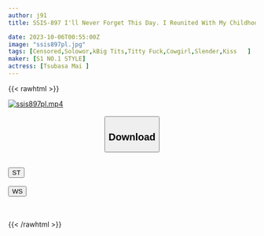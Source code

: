 ```yaml
---
author: j91
title: SSIS-897 I'll Never Forget This Day. I Reunited With My Childhood Friend Who Became A Beautiful Flight Attendant, We Went On A Date A Few Hours Before The Flight, Kissed, And Had A Lifetime Of Intense Sex That Felt Like Turbulence. Tsubasa Mai

date: 2023-10-06T00:55:00Z
image: "ssis897pl.jpg"
tags: [Censored,Solowor,kBig Tits,Titty Fuck,Cowgirl,Slender,Kiss	]
maker: [S1 NO.1 STYLE]
actress: [Tsubasa Mai ]
---
```



{{< rawhtml >}}

<div class="video" data-videoid="PjbOB4GoJOtxOg">
    <a href="javascript:;">
        <img src="https://my.j91.asia/posts/ssis897pl/ssis897pl.jpg" width="WIDTH" height="HEIGHT" alt="ssis897pl.mp4" loading="lazy">
    </a>
</div>

<script type="text/javascript" src="https://j91.asia/asset/on-demand-st.js"></script>

<br>
  <link rel="stylesheet" href="https://j91.asia/asset/bs5.css">
  
  <center>
  <button class="btn btn-primary" type="button" data-bs-toggle="collapse" data-bs-target=".multi-collapse" aria-expanded="false" aria-controls="multiCollapseExample1 multiCollapseExample2"><h2>Download</h2></button></center>
</p>
<div class="row">
  <div class="col">
    <div class="collapse multi-collapse" id="multiCollapseExample1">
      <div class="card card-body">
	      	      <br>
<div class="buttons">  
<a href="https://streamtape.to/v/PjbOB4GoJOtxOg"><button class="btn-hover color-3"><i class="fa fa-download"></i> ST</button></a></div>
    </div>
  </div>
</div>
  <div class="col">
    <div class="collapse multi-collapse" id="multiCollapseExample2">
      <div class="card card-body">
	      <br>
<div class="buttons">
    <a href="https://wolfstream.tv/nowkkd9ndblc"><button class="btn-hover color-9"><i class="fa fa-download"></i> WS</button></a></div>
<br><br>
      </div>
    </div>
  </div>
</div>

{{< /rawhtml >}}
